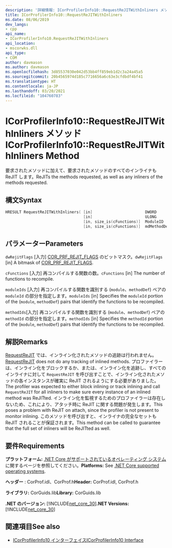 ```yaml
---
description: '詳細情報: ICorProfilerInfo10::RequestReJITWithInliners メソッド'
title: ICorProfilerInfo10::RequestReJITWithInliners
ms.date: 08/06/2019
dev_langs:
- cpp
api_name:
- ICorProfilerInfo10.RequestReJITWithInliners
api_location:
- mscorwks.dll
api_type:
- COM
author: davmason
ms.author: davmason
ms.openlocfilehash: 3d85537030e042d53bb4ff859eb1d2c3a24a45a5
ms.sourcegitcommit: 20b4565974d185c7716656a6c63e3cfdbdf4bf41
ms.translationtype: HT
ms.contentlocale: ja-JP
ms.lasthandoff: 03/20/2021
ms.locfileid: "104760783"
---
```

# <a name="icorprofilerinfo10requestrejitwithinliners-method"></a><span data-ttu-id="25965-103">ICorProfilerInfo10::RequestReJITWithInliners メソッド</span><span class="sxs-lookup"><span data-stu-id="25965-103">ICorProfilerInfo10::RequestReJITWithInliners Method</span></span>

<span data-ttu-id="25965-104">要求されたメソッドに加えて、要求されたメソッドのすべてのインライナも ReJIT します。</span><span class="sxs-lookup"><span data-stu-id="25965-104">ReJITs the methods requested, as well as any inliners of the methods requested.</span></span>

## <a name="syntax"></a><span data-ttu-id="25965-105">構文</span><span class="sxs-lookup"><span data-stu-id="25965-105">Syntax</span></span>

```cpp
HRESULT RequestReJITWithInliners( [in]                       DWORD       dwRejitFlags,
                                  [in]                       ULONG       cFunctions,
                                  [in, size_is(cFunctions)]  ModuleID    moduleIds[],
                                  [in, size_is(cFunctions)]  mdMethodDef methodIds[]);
```

## <a name="parameters"></a><span data-ttu-id="25965-106">パラメーター</span><span class="sxs-lookup"><span data-stu-id="25965-106">Parameters</span></span>

<span data-ttu-id="25965-107">`dwRejitFlags` [入力] [COR_PRF_REJIT_FLAGS](cor-prf-rejit-flags-enumeration.md) のビットマスク。</span><span class="sxs-lookup"><span data-stu-id="25965-107">`dwRejitFlags` [in] A bitmask of [COR_PRF_REJIT_FLAGS](cor-prf-rejit-flags-enumeration.md).</span></span>

<span data-ttu-id="25965-108">`cFunctions` [入力] 再コンパイルする関数の数。</span><span class="sxs-lookup"><span data-stu-id="25965-108">`cFunctions` [in] The number of functions to recompile.</span></span>

<span data-ttu-id="25965-109">`moduleIds` [入力] 再コンパイルする関数を識別する (`module`、`methodDef`) ペアの `moduleId` の部分を指定します。</span><span class="sxs-lookup"><span data-stu-id="25965-109">`moduleIds` [in] Specifies the `moduleId` portion of the (`module`, `methodDef`) pairs that identify the functions to be recompiled.</span></span>

<span data-ttu-id="25965-110">`methodIds`[入力] 再コンパイルする関数を識別する (`module`、`methodDef`) ペアの `methodId` の部分を指定します。</span><span class="sxs-lookup"><span data-stu-id="25965-110">`methodIds` [in] Specifies the `methodId` portion of the (`module`, `methodDef`) pairs that identify the functions to be recompiled.</span></span>

## <a name="remarks"></a><span data-ttu-id="25965-111">解説</span><span class="sxs-lookup"><span data-stu-id="25965-111">Remarks</span></span>

<span data-ttu-id="25965-112">[RequestReJIT](icorprofilerinfo4-requestrejit-method.md) では、インライン化されたメソッドの追跡は行われません。</span><span class="sxs-lookup"><span data-stu-id="25965-112">[RequestReJIT](icorprofilerinfo4-requestrejit-method.md) does not do any tracking of inlined methods.</span></span> <span data-ttu-id="25965-113">プロファイラーは、インライン化をブロックするか、または、インライン化を追跡し、すべてのインライナに対して `RequestReJIT` を呼び出すことで、インライン化されたメソッドの各インスタンスが確実に ReJIT されるようにする必要がありました。</span><span class="sxs-lookup"><span data-stu-id="25965-113">The profiler was expected to either block inlining or track inlining and call `RequestReJIT` for all inliners to make sure every instance of an inlined method was ReJITted.</span></span> <span data-ttu-id="25965-114">インライン化を監視するためのプロファイラーは存在しないため、これにより、アタッチ時に ReJIT に関する問題が発生します。</span><span class="sxs-lookup"><span data-stu-id="25965-114">This poses a problem with ReJIT on attach, since the profiler is not present to monitor inlining.</span></span> <span data-ttu-id="25965-115">このメソッドを呼び出すと、インライナの完全なセットも ReJIT されることが保証されます。</span><span class="sxs-lookup"><span data-stu-id="25965-115">This method can be called to guarantee that the full set of inliners will be ReJITted as well.</span></span>

## <a name="requirements"></a><span data-ttu-id="25965-116">要件</span><span class="sxs-lookup"><span data-stu-id="25965-116">Requirements</span></span>

<span data-ttu-id="25965-117">**プラットフォーム:** [.NET Core がサポートされているオペレーティング システム](../../../core/install/windows.md?pivots=os-windows)に関するページを参照してください。</span><span class="sxs-lookup"><span data-stu-id="25965-117">**Platforms:** See [.NET Core supported operating systems](../../../core/install/windows.md?pivots=os-windows).</span></span>

<span data-ttu-id="25965-118">**ヘッダー** : CorProf.idl、CorProf.h</span><span class="sxs-lookup"><span data-stu-id="25965-118">**Header:** CorProf.idl, CorProf.h</span></span>

<span data-ttu-id="25965-119">**ライブラリ:** CorGuids.lib</span><span class="sxs-lookup"><span data-stu-id="25965-119">**Library:** CorGuids.lib</span></span>

<span data-ttu-id="25965-120">**.NET のバージョン:** [!INCLUDE[net_core_30](../../../../includes/net-core-30-md.md)]</span><span class="sxs-lookup"><span data-stu-id="25965-120">**.NET Versions:** [!INCLUDE[net_core_30](../../../../includes/net-core-30-md.md)]</span></span>

## <a name="see-also"></a><span data-ttu-id="25965-121">関連項目</span><span class="sxs-lookup"><span data-stu-id="25965-121">See also</span></span>

- [<span data-ttu-id="25965-122">ICorProfilerInfo10 インターフェイス</span><span class="sxs-lookup"><span data-stu-id="25965-122">ICorProfilerInfo10 Interface</span></span>](icorprofilerinfo10-interface.md)
